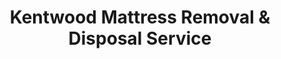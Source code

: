 ---
layout: location.njk
title: Kentwood Mattress Removal & Disposal Service
description: Professional mattress removal in Kentwood, Michigan. Next-day pickup  Licensed, insured team serving Bailey's Grove, Mapleview, and all Kentwood neighborhoods.
permalink: /mattress-removal/michigan/grand-rapids/kentwood/
city: Kentwood
state: Michigan
stateSlug: michigan
parentMetro: Grand Rapids
tier: 3
coordinates:
  lat: 42.8694
  lng: -85.6447
zipCodes:
  - "49508"
  - "49512"
  - "49546"
  - "49548"
neighborhoods:
  - name: Bailey's Grove
    zipCodes: ["49512"]
  - name: Princeton Estates
    zipCodes: ["49512"]
  - name: Mapleview
    zipCodes: ["49508"]
  - name: Ridgebrook
    zipCodes: ["49508"]
  - name: Millbrook
    zipCodes: ["49512"]
  - name: Old Farms Estates
    zipCodes: ["49508"]
  - name: East Paris
    zipCodes: ["49546"]
  - name: Ken-O-Sha Park
    zipCodes: ["49508"]
  - name: Glenwood Forest
    zipCodes: ["49512"]
  - name: Paris Estates
    zipCodes: ["49548"]
  - name: Kentwood Business District
    zipCodes: ["49512"]
  - name: Woodland Creek
    zipCodes: ["49508"]
  - name: Forest Hills Area
    zipCodes: ["49546"]
  - name: Kelloggsville District
    zipCodes: ["49548"]
  - name: Breton Village
    zipCodes: ["49508"]
  - name: 44th Street Corridor
    zipCodes: ["49512"]
  - name: Eastern Avenue District
    zipCodes: ["49546"]
  - name: Division Avenue South
    zipCodes: ["49548"]
  - name: 52nd Street Area
    zipCodes: ["49512"]
  - name: Cascade Township Border
    zipCodes: ["49546"]
nearbyCities:
  - name: Wyoming
    distance: 3
    slug: wyoming
    isSuburb: true
  - name: Grand Rapids
    distance: 8
    slug: grand-rapids
    isSuburb: false
pricing:
  startingPrice: 125
  single: 125
  queen: 155
  king: 180
reviews:
  count: 62
  featured:
    - author: Maria K.
      neighborhood: Bailey's Grove  
      text: "Moving from Bailey's Grove condo before closing. Team arrived exactly on time, handled two mattresses from the second floor efficiently. Professional service and fair pricing - exactly what we needed during a stressful move."
      
    - author: David L.
      neighborhood: Princeton Estates
      text: "Apartment complex required licensed pickup for move-out inspection. Scheduled Tuesday, pickup Thursday morning. Driver coordinated with property management smoothly and provided all required documentation."
      
    - author: Jennifer C.
      neighborhood: Mapleview
      text: "Home renovation project meant replacing three mattresses. Online booking was straightforward, crew was punctual and careful navigating through our renovation materials. Would use again."

faqs:
  - question: "How quickly can you pick up mattresses in Kentwood?"
    answer: "We offer next-day pickup for most Kentwood neighborhoods including Bailey's Grove, Princeton Estates, and Mapleview. Same-day service may be available for urgent situations. Call 720-263-6094 to check availability."
    
  - question: "Do you serve all Kentwood neighborhoods and apartment complexes?"
    answer: "Yes, we provide service throughout all Kentwood areas including Bailey's Grove, Mapleview, Princeton Estates, Old Farms Estates, and East Paris. We regularly service apartment complexes and coordinate with property management as needed."
    
  - question: "What's included in your Kentwood mattress removal service?"
    answer: "Complete removal from any location in your home, loading, transport to certified Michigan recycling facilities, and cleanup. We handle all Kent County disposal requirements and provide documentation when needed."
    
  - question: "Can you remove mattresses from condominiums and townhomes?"
    answer: "Absolutely. Our team is experienced with Kentwood's diverse housing types, from Bailey's Grove condos to Princeton Estates townhomes. We navigate stairs, elevators, and tight spaces common in multi-level housing."
    
  - question: "Do you provide disposal documentation for property managers?"
    answer: "Yes, we provide disposal receipts and certificates required by Kent County regulations. This documentation satisfies property management requirements and municipal compliance needs."
    
  - question: "What areas around Kentwood do you serve?"
    answer: "We serve all of Kentwood plus nearby Grand Rapids metro communities including Wyoming, Grand Rapids proper, and other Kent County areas. Our standard service area covers the entire metro region."
    
  - question: "How do I schedule pickup in Kentwood?"
    answer: "Schedule online through our booking system or call 720-263-6094. We'll confirm your appointment time and provide upfront pricing based on the number of mattresses and your specific location in Kentwood."
    
  - question: "Are you licensed for mattress removal in Kent County?"
    answer: "Yes, we maintain all required Michigan state and Kent County licenses for waste hauling and mattress disposal. We follow all county regulations and work with approved recycling facilities."

localRegulations: "Kent County requires mattresses be disposed of through licensed waste haulers at approved facilities, with the North Kent and South Kent Recycling Centers charging $20 per mattress for proper disposal. Our mattress removal service ensures full compliance with these county requirements by transporting your mattresses directly to certified recycling facilities, bypassing the fee structure and handling all regulatory documentation. We maintain required waste hauler licenses for Kent County operations and provide disposal certificates that satisfy property management requirements, homeowner association guidelines, and municipal inspections. Unlike curbside disposal which is prohibited for mattresses in Kentwood, our professional service handles all preparation requirements including wrapping for transport, proper vehicle loading, and facility delivery with tracking documentation. This comprehensive approach protects Kentwood residents from potential code violations while supporting Kent County's waste diversion programs and environmental sustainability goals in the Grand Rapids metropolitan area."

pageContent:
  heroDescription: "Professional mattress removal in Kentwood, Michigan. Next-day pickup  Licensed team serving Bailey's Grove, Princeton Estates, Mapleview, and all 20+ Kentwood neighborhoods. Full Kent County compliance and eco-friendly disposal."
  aboutService: "Kentwood's trusted mattress removal and recycling service, proudly serving one of Michigan's most diverse suburban communities. From established Bailey's Grove condominiums to Princeton Estates townhomes and Mapleview's mature residential streets, we provide expert mattress pickup throughout Kentwood's 20+ neighborhoods. Our team understands the unique logistics of serving Kentwood's diverse housing types, from single-family homes built in the 1970s to modern apartment complexes and condominium communities. We specialize in coordinating with property management companies, navigating Kent County's waste regulations, and providing bilingual customer service to serve Kentwood's international community. We work with certified regional recycling facilities to ensure responsible disposal while maintaining full compliance with Grand Rapids metropolitan area waste management requirements."
  serviceAreasIntro: "We provide comprehensive mattress pickup services throughout all Kentwood neighborhoods, from Bailey's Grove to the Forest Hills district:"
  regulationsCompliance: "Our service ensures full compliance with Kent County waste management regulations, providing all required disposal documentation and handling preparation steps for proper mattress disposal."
  environmentalImpact: "Every mattress we collect in Kentwood supports sustainable waste management in the Grand Rapids metro area. Through partnerships with certified regional recycling facilities, we divert materials from Kent County landfills. Steel springs, foam padding, cotton fabric, and wood components are processed and repurposed, supporting Michigan's circular economy while reducing environmental impact in the Grand River watershed and protecting the diverse ecosystem that Kentwood residents value."
  howItWorksScheduling: "Next-day slots available throughout Kentwood. We coordinate with apartment and condominium management and handle access requirements for gated communities and townhome associations."
  howItWorksService: "Our licensed team removes mattresses from any location - upstairs bedrooms in Princeton Estates, condo balconies in Bailey's Grove, or basement levels in Mapleview homes. We handle all logistics including parking coordination and community access requirements."
  howItWorksDisposal: "Your mattress is transported to certified Kent County recycling facilities, bypassing landfills and supporting regional sustainability goals with full documentation provided."
  sidebarStats:
    mattressesRemoved: "1,247"
---